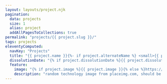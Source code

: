 ```yaml
---
layout: layouts/project.njk
pagination:
  data: projects
  size: 1
  alias: project
  addAllPagesToCollections: true
permalink: "projects/{{ project.slug }}/"
tags: projects
eleventyComputed:
  navKey: "Projects"
  title: "{{ project.name }}{%- if project.alternateName %} <small>{{ project.alternateName }}</small>{% endif -%}"
  dissolutionDate: "{% if project.dissolutionDate %}{{ project.dissolutionDate }}{% else %}1970{% endif %}"
  feature:
    image: "{% if project.image %}{{ project.image }}{% else %}https://placeimg.com/640/480/tech/grayscale{% endif %}"
    description: "random technology image from placeimg.com, should be replaced with a placeholder"
---
```

